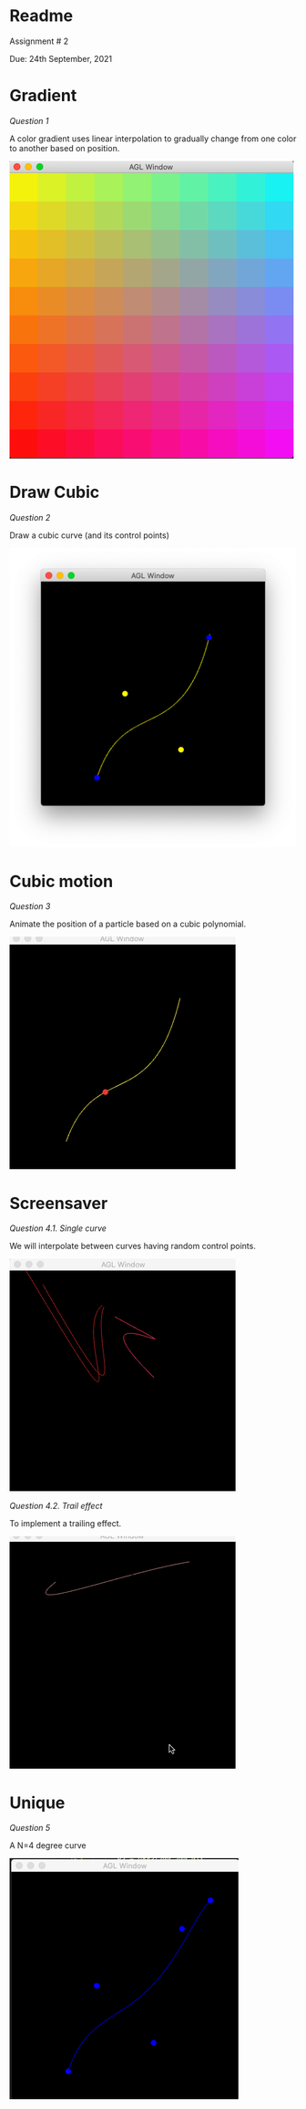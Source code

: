 # Readme
Assignment # 2

Due: 24th September, 2021

# Gradient
*Question 1*

A color gradient uses linear interpolation to gradually change from one color to another based on position.

<img src='https://github.com/foqiashahid112/animation-toolkit/blob/main/assignments/a2-interpolation/1_Gradient.png' title='Eyes' width='' alt='Eyes' />

# Draw Cubic
*Question 2*

Draw a cubic curve (and its control points)

<img src='https://github.com/foqiashahid112/animation-toolkit/blob/main/assignments/a2-interpolation/2_DrawCubic.png' title='Look' width='' alt='Look' />

# Cubic motion
*Question 3*

Animate the position of a particle based on a cubic polynomial.

<img src='https://github.com/foqiashahid112/animation-toolkit/blob/main/assignments/a2-interpolation/3_CubicMotion.gif' title='Particles' width='' alt='Particles' />

# Screensaver
*Question 4.1. Single curve*

We will interpolate between curves having random control points.

<img src='https://github.com/foqiashahid112/animation-toolkit/blob/main/assignments/a2-interpolation/4_1_SingleCurve.gif' title='Particles' width='' alt='Particles' />

*Question 4.2. Trail effect*

To implement a trailing effect.

<img src='https://github.com/foqiashahid112/animation-toolkit/blob/main/assignments/a2-interpolation/4.2_ScreenSaver.gif' title='Particles' width='' alt='Particles' />

# Unique
*Question 5*

A N=4 degree curve

<img src='https://github.com/foqiashahid112/animation-toolkit/blob/main/assignments/a2-interpolation/5_Unique.png' title='Particles' width='' alt='Particles' />


